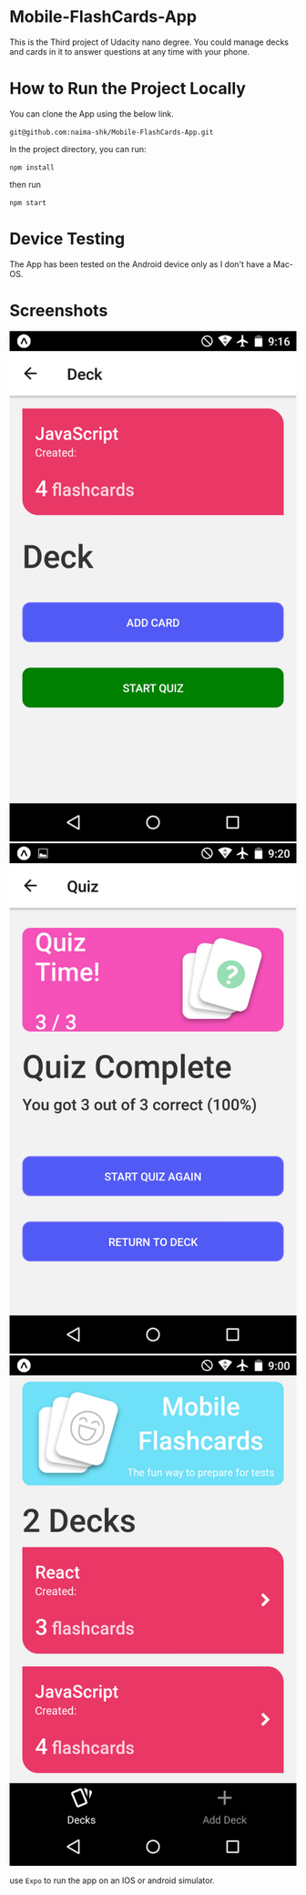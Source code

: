 # Mobile-FlashCards-App

This is the Third project of Udacity nano degree. You could manage decks and cards in it to answer questions at any time with your phone.

# How to Run the Project Locally

You can clone the App using the below link.

`git@github.com:naima-shk/Mobile-FlashCards-App.git`

In the project directory, you can run:

`npm install`

then run

`npm start`

# Device Testing

The App has been tested on the Android device only as I don't have a Mac-OS.

# Screenshots

![](images/deck1.PNG)
![](images/deck2.PNG)
![](images/deck3.PNG)

use `Expo` to run the app on an IOS or android simulator.
